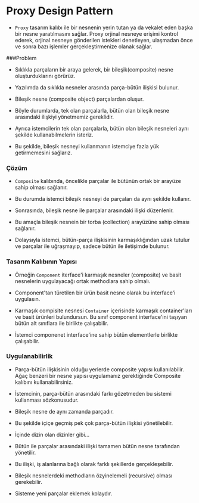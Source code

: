# Proxy Design Pattern

- `Proxy` tasarım kalıbı ile bir nesnenin yerin tutan ya da vekalet eden başka bir
nesne yaratılmasını sağlar. Proxy orjinal nesneye erişimi kontrol ederek, orjinal
  nesneye gönderilen istekleri denetleyen, ulaşmadan önce ve sonra bazı işlemler 
  gerçekleştirmenize olanak sağlar.
  
###Problem
- Sıklıkla parçaların bir araya gelerek, bir bileşik(composite) nesne oluşturduklarını
görürüz.
  
- Yazılımda da sıklıkla nesneler arasında parça-bütün ilişkisi bulunur.

- Bileşik nesne (composite object) parçalardan oluşur.

- Böyle durumlarda, tek olan parçalarla, bütün olan bileşik nesne arasındaki ilişkiyi
yönetmemiz gereklidir.
  
- Ayrıca istemcilerin tek olan parçalarla, bütün olan bileşik nesneleri aynı şekilde
kullanabilmelerin isteriz.
  
- Bu şekilde, bileşik nesneyi kullanmanın istemciye fazla yük getirmemesini sağlarız. 
  
### Çözüm

- `Composite` kalıbında, öncelikle parçalar ile bütünün ortak bir arayüze sahip olması sağlanır.

-  Bu durumda istemci bileşik nesneyi de parçaları da aynı şekilde kullanır.

- Sonrasında, bileşik nesne ile parçalar arasındaki ilişki düzenlenir. 

- Bu amaçla bileşik nesnein bir torba (collection) arayüzüne sahip olması sağlanır.

- Dolaysıyla istemci, bütün-parça ilişkisinin karmaşıklığından uzak tutulur ve parçalar ile 
uğraşmayıp, sadece bütün ile iletişimde bulunur. 

    
### Tasarım Kalıbının Yapısı

- Örneğin `Component` iterface'i karmaşık nesneler (composite) ve basit nesnelerin uygulayacağı
ortak methodlara sahip olmalı.
  
- Component'tan türetilen bir ürün basit nesne olarak bu interface'i uygulasın.

- Karmaşık compisite nesnesi `Container` içerisinde karmaşık container'ları ve basit
ürünleri bulundursun. Bu sınıf component interface'ini taşıyan bütün alt sınıflara ile 
  birlikte çalışabilir. 
  
- İstemci componenet interface'ine sahip bütün elementlerle birlikte çalışabilir.

### Uygulanabilirlik

- Parça-bütün ilişkisinin olduğu yerlerde composite yapısı kullanılabilir. Ağaç benzeri
bir nesne yapısı uygulamanız gerektiğinde Composite kalıbını kullanabilirsiniz.

- İstemcinin, parça-bütün arasındaki farkı gözetmeden bu sistemi kullanması sözkonusudur.

- Bileşik nesne de aynı zamanda parçadır.

- Bu şekilde içiçe geçmiş pek çok parça-bütün ilişkisi yönetilebilir.

- İçinde dizin olan dizinler gibi...

- Bütün ile parçalar arasındaki ilişki tamamen bütün nesne tarafından yönetilir.

- Bu ilişki, iş alanlarına bağlı olarak farklı şekillerde gerçekleşebilir.

- Bileşik nesnelerdeki methodların özyinelemeli (recursive) olması gerekebilir.

- Sisteme yeni parçalar eklemek kolaydır. 
